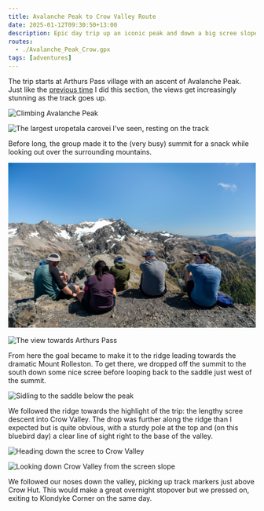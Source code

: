 ```yaml
---
title: Avalanche Peak to Crow Valley Route
date: 2025-01-12T09:30:50+13:00
description: Epic day trip up an iconic peak and down a big scree slope
routes:
  - ./Avalanche_Peak_Crow.gpx
tags: [adventures]
---
```


The trip starts at Arthurs Pass village with an ascent of Avalanche Peak. Just like the [previous time](/avalanche-peak) I did this section, the views get increasingly stunning as the track goes up.

![Climbing Avalanche Peak](./PXL_20250111_213839269.jpg)

![The largest uropetala carovei I've seen, resting on the track](./PXL_20250111_215152743.jpg)

Before long, the group made it to the (very busy) summit for a snack while looking out over the surrounding mountains.

![Snack break at the summit of Avalanche Peak](./DSC02538.jpg)

<img src="././DSC02539-Pano.jpg" class="prose-custom-w-full" alt="The view towards Arthurs Pass"/>

From here the goal became to make it to the ridge leading towards the dramatic Mount Rolleston. To get there, we dropped off the summit to the south down some nice scree before looping back to the saddle just west of the summit.

![Sidling to the saddle below the peak](./PXL_20250111_231105734.jpg)

We followed the ridge towards the highlight of the trip: the lengthy scree descent into Crow Valley. The drop was further along the ridge than I expected but is quite obvious, with a sturdy pole at the top and (on this bluebird day) a clear line of sight right to the base of the valley.

![Heading down the scree to Crow Valley](./DSC02571.jpg)

<img src="./DSC02577.jpg" class="prose-custom-w-full" alt="Looking down Crow Valley from the screen slope"/>

We followed our noses down the valley, picking up track markers just above Crow Hut. This would make a great overnight stopover but we pressed on, exiting to Klondyke Corner on the same day.
